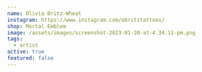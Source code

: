 ```yaml
---
name: Olivia Britz-Wheat
instagram: https://www.instagram.com/obritztattoos/
shop: Mortal Emblem
image: /assets/images/screenshot-2023-01-30-at-4.34.11-pm.png
tags:
  - artist
active: true
featured: false
---
```

